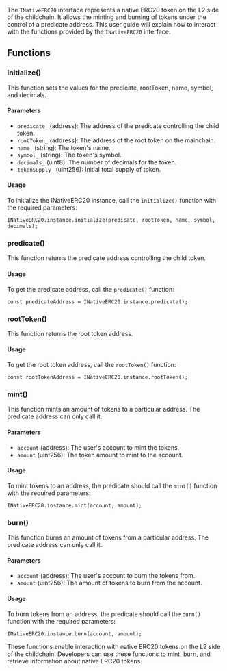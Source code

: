 The `INativeERC20` interface represents a native ERC20 token on the L2 side of the childchain. It allows the minting and burning of tokens under the control of a predicate address. This user guide will explain how to interact with the functions provided by the `INativeERC20` interface.

## Functions

### initialize()

This function sets the values for the predicate, rootToken, name, symbol, and decimals.

#### Parameters

- `predicate_` (address): The address of the predicate controlling the child token.
- `rootToken_` (address): The address of the root token on the mainchain.
- `name_` (string): The token's name.
- `symbol_` (string): The token's symbol.
- `decimals_` (uint8): The number of decimals for the token.
- `tokenSupply_` (uint256): Initial total supply of token.

#### Usage

To initialize the INativeERC20 instance, call the `initialize()` function with the required parameters:

```solidity
INativeERC20.instance.initialize(predicate, rootToken, name, symbol, decimals);
```

### predicate()

This function returns the predicate address controlling the child token.

#### Usage

To get the predicate address, call the `predicate()` function:

```solidity
const predicateAddress = INativeERC20.instance.predicate();
```

### rootToken()

This function returns the root token address.

#### Usage

To get the root token address, call the `rootToken()` function:

```solidity
const rootTokenAddress = INativeERC20.instance.rootToken();
```

### mint()

This function mints an amount of tokens to a particular address. The predicate address can only call it.

#### Parameters

- `account` (address): The user's account to mint the tokens.
- `amount` (uint256): The token amount to mint to the account.

#### Usage

To mint tokens to an address, the predicate should call the `mint()` function with the required parameters:

```solidity
INativeERC20.instance.mint(account, amount);
```

### burn()

This function burns an amount of tokens from a particular address. The predicate address can only call it.

#### Parameters

- `account` (address): The user's account to burn the tokens from.
- `amount` (uint256): The amount of tokens to burn from the account.

#### Usage

To burn tokens from an address, the predicate should call the `burn()` function with the required parameters:

```solidity
INativeERC20.instance.burn(account, amount);
```

These functions enable interaction with native ERC20 tokens on the L2 side of the childchain. Developers can use these functions to mint, burn, and retrieve information about native ERC20 tokens.
